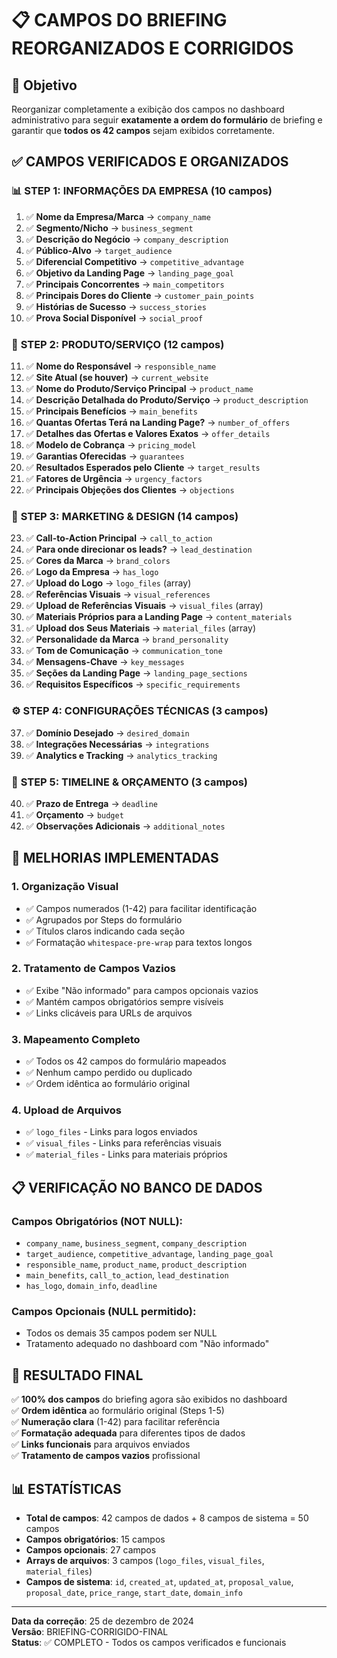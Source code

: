 # 📋 CAMPOS DO BRIEFING REORGANIZADOS E CORRIGIDOS

## 🎯 Objetivo
Reorganizar completamente a exibição dos campos no dashboard administrativo para seguir **exatamente a ordem do formulário** de briefing e garantir que **todos os 42 campos** sejam exibidos corretamente.

## ✅ CAMPOS VERIFICADOS E ORGANIZADOS

### 📊 **STEP 1: INFORMAÇÕES DA EMPRESA** (10 campos)
1. ✅ **Nome da Empresa/Marca** → `company_name`
2. ✅ **Segmento/Nicho** → `business_segment`
3. ✅ **Descrição do Negócio** → `company_description`
4. ✅ **Público-Alvo** → `target_audience`
5. ✅ **Diferencial Competitivo** → `competitive_advantage`
6. ✅ **Objetivo da Landing Page** → `landing_page_goal`
7. ✅ **Principais Concorrentes** → `main_competitors`
8. ✅ **Principais Dores do Cliente** → `customer_pain_points`
9. ✅ **Histórias de Sucesso** → `success_stories`
10. ✅ **Prova Social Disponível** → `social_proof`

### 🎯 **STEP 2: PRODUTO/SERVIÇO** (12 campos)
11. ✅ **Nome do Responsável** → `responsible_name`
12. ✅ **Site Atual (se houver)** → `current_website`
13. ✅ **Nome do Produto/Serviço Principal** → `product_name`
14. ✅ **Descrição Detalhada do Produto/Serviço** → `product_description`
15. ✅ **Principais Benefícios** → `main_benefits`
16. ✅ **Quantas Ofertas Terá na Landing Page?** → `number_of_offers`
17. ✅ **Detalhes das Ofertas e Valores Exatos** → `offer_details`
18. ✅ **Modelo de Cobrança** → `pricing_model`
19. ✅ **Garantias Oferecidas** → `guarantees`
20. ✅ **Resultados Esperados pelo Cliente** → `target_results`
21. ✅ **Fatores de Urgência** → `urgency_factors`
22. ✅ **Principais Objeções dos Clientes** → `objections`

### 🎨 **STEP 3: MARKETING & DESIGN** (14 campos)
23. ✅ **Call-to-Action Principal** → `call_to_action`
24. ✅ **Para onde direcionar os leads?** → `lead_destination`
25. ✅ **Cores da Marca** → `brand_colors`
26. ✅ **Logo da Empresa** → `has_logo`
27. ✅ **Upload do Logo** → `logo_files` (array)
28. ✅ **Referências Visuais** → `visual_references`
29. ✅ **Upload de Referências Visuais** → `visual_files` (array)
30. ✅ **Materiais Próprios para a Landing Page** → `content_materials`
31. ✅ **Upload dos Seus Materiais** → `material_files` (array)
32. ✅ **Personalidade da Marca** → `brand_personality`
33. ✅ **Tom de Comunicação** → `communication_tone`
34. ✅ **Mensagens-Chave** → `key_messages`
35. ✅ **Seções da Landing Page** → `landing_page_sections`
36. ✅ **Requisitos Específicos** → `specific_requirements`

### ⚙️ **STEP 4: CONFIGURAÇÕES TÉCNICAS** (3 campos)
37. ✅ **Domínio Desejado** → `desired_domain`
38. ✅ **Integrações Necessárias** → `integrations`
39. ✅ **Analytics e Tracking** → `analytics_tracking`

### 📅 **STEP 5: TIMELINE & ORÇAMENTO** (3 campos)
40. ✅ **Prazo de Entrega** → `deadline`
41. ✅ **Orçamento** → `budget`
42. ✅ **Observações Adicionais** → `additional_notes`

## 🔧 MELHORIAS IMPLEMENTADAS

### 1. **Organização Visual**
- ✅ Campos numerados (1-42) para facilitar identificação
- ✅ Agrupados por Steps do formulário
- ✅ Títulos claros indicando cada seção
- ✅ Formatação `whitespace-pre-wrap` para textos longos

### 2. **Tratamento de Campos Vazios**
- ✅ Exibe "Não informado" para campos opcionais vazios
- ✅ Mantém campos obrigatórios sempre visíveis
- ✅ Links clicáveis para URLs de arquivos

### 3. **Mapeamento Completo**
- ✅ Todos os 42 campos do formulário mapeados
- ✅ Nenhum campo perdido ou duplicado
- ✅ Ordem idêntica ao formulário original

### 4. **Upload de Arquivos**
- ✅ `logo_files` - Links para logos enviados
- ✅ `visual_files` - Links para referências visuais
- ✅ `material_files` - Links para materiais próprios

## 📋 VERIFICAÇÃO NO BANCO DE DADOS

### Campos Obrigatórios (NOT NULL):
- `company_name`, `business_segment`, `company_description`
- `target_audience`, `competitive_advantage`, `landing_page_goal`
- `responsible_name`, `product_name`, `product_description`
- `main_benefits`, `call_to_action`, `lead_destination`
- `has_logo`, `domain_info`, `deadline`

### Campos Opcionais (NULL permitido):
- Todos os demais 35 campos podem ser NULL
- Tratamento adequado no dashboard com "Não informado"

## 🎯 RESULTADO FINAL

✅ **100% dos campos** do briefing agora são exibidos no dashboard  
✅ **Ordem idêntica** ao formulário original (Steps 1-5)  
✅ **Numeração clara** (1-42) para facilitar referência  
✅ **Formatação adequada** para diferentes tipos de dados  
✅ **Links funcionais** para arquivos enviados  
✅ **Tratamento de campos vazios** profissional  

## 📊 ESTATÍSTICAS

- **Total de campos**: 42 campos de dados + 8 campos de sistema = 50 campos
- **Campos obrigatórios**: 15 campos
- **Campos opcionais**: 27 campos  
- **Arrays de arquivos**: 3 campos (`logo_files`, `visual_files`, `material_files`)
- **Campos de sistema**: `id`, `created_at`, `updated_at`, `proposal_value`, `proposal_date`, `price_range`, `start_date`, `domain_info`

---

**Data da correção**: 25 de dezembro de 2024  
**Versão**: BRIEFING-CORRIGIDO-FINAL  
**Status**: ✅ COMPLETO - Todos os campos verificados e funcionais 